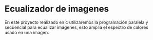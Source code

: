 # Ecualizador de imagenes
En este proyecto realizado en c utilizaremos la programación paralela y secuencial para ecualizar imágenes, esto amplia el espectro de colores usado en una imagen.
